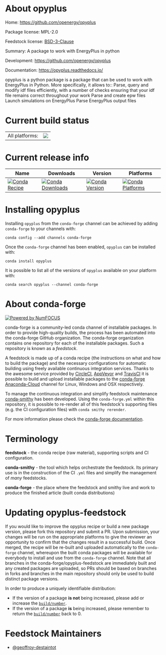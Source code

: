 About opyplus
=============

Home: https://github.com/openergy/opyplus

Package license: MPL-2.0

Feedstock license: [BSD-3-Clause](https://github.com/conda-forge/opyplus-feedstock/blob/master/LICENSE.txt)

Summary: A package to work with EnergyPlus in python

Development: https://github.com/openergy/opyplus

Documentation: https://opyplus.readthedocs.io/

opyplus is a python package is a package that can be used to work with EnergyPlus in Python.
More specifically, it allows to::
     Parse, query and modify idf files efficiently, with a number of checks ensuring that your idf file remains correct throughout your work
     Parse and create epw files
     Launch simulations on EnergyPlus
     Parse EnergyPlus output files


Current build status
====================


<table><tr><td>All platforms:</td>
    <td>
      <a href="https://dev.azure.com/conda-forge/feedstock-builds/_build/latest?definitionId=8773&branchName=master">
        <img src="https://dev.azure.com/conda-forge/feedstock-builds/_apis/build/status/opyplus-feedstock?branchName=master">
      </a>
    </td>
  </tr>
</table>

Current release info
====================

| Name | Downloads | Version | Platforms |
| --- | --- | --- | --- |
| [![Conda Recipe](https://img.shields.io/badge/recipe-opyplus-green.svg)](https://anaconda.org/conda-forge/opyplus) | [![Conda Downloads](https://img.shields.io/conda/dn/conda-forge/opyplus.svg)](https://anaconda.org/conda-forge/opyplus) | [![Conda Version](https://img.shields.io/conda/vn/conda-forge/opyplus.svg)](https://anaconda.org/conda-forge/opyplus) | [![Conda Platforms](https://img.shields.io/conda/pn/conda-forge/opyplus.svg)](https://anaconda.org/conda-forge/opyplus) |

Installing opyplus
==================

Installing `opyplus` from the `conda-forge` channel can be achieved by adding `conda-forge` to your channels with:

```
conda config --add channels conda-forge
```

Once the `conda-forge` channel has been enabled, `opyplus` can be installed with:

```
conda install opyplus
```

It is possible to list all of the versions of `opyplus` available on your platform with:

```
conda search opyplus --channel conda-forge
```


About conda-forge
=================

[![Powered by NumFOCUS](https://img.shields.io/badge/powered%20by-NumFOCUS-orange.svg?style=flat&colorA=E1523D&colorB=007D8A)](http://numfocus.org)

conda-forge is a community-led conda channel of installable packages.
In order to provide high-quality builds, the process has been automated into the
conda-forge GitHub organization. The conda-forge organization contains one repository
for each of the installable packages. Such a repository is known as a *feedstock*.

A feedstock is made up of a conda recipe (the instructions on what and how to build
the package) and the necessary configurations for automatic building using freely
available continuous integration services. Thanks to the awesome service provided by
[CircleCI](https://circleci.com/), [AppVeyor](https://www.appveyor.com/)
and [TravisCI](https://travis-ci.com/) it is possible to build and upload installable
packages to the [conda-forge](https://anaconda.org/conda-forge)
[Anaconda-Cloud](https://anaconda.org/) channel for Linux, Windows and OSX respectively.

To manage the continuous integration and simplify feedstock maintenance
[conda-smithy](https://github.com/conda-forge/conda-smithy) has been developed.
Using the ``conda-forge.yml`` within this repository, it is possible to re-render all of
this feedstock's supporting files (e.g. the CI configuration files) with ``conda smithy rerender``.

For more information please check the [conda-forge documentation](https://conda-forge.org/docs/).

Terminology
===========

**feedstock** - the conda recipe (raw material), supporting scripts and CI configuration.

**conda-smithy** - the tool which helps orchestrate the feedstock.
                   Its primary use is in the construction of the CI ``.yml`` files
                   and simplify the management of *many* feedstocks.

**conda-forge** - the place where the feedstock and smithy live and work to
                  produce the finished article (built conda distributions)


Updating opyplus-feedstock
==========================

If you would like to improve the opyplus recipe or build a new
package version, please fork this repository and submit a PR. Upon submission,
your changes will be run on the appropriate platforms to give the reviewer an
opportunity to confirm that the changes result in a successful build. Once
merged, the recipe will be re-built and uploaded automatically to the
`conda-forge` channel, whereupon the built conda packages will be available for
everybody to install and use from the `conda-forge` channel.
Note that all branches in the conda-forge/opyplus-feedstock are
immediately built and any created packages are uploaded, so PRs should be based
on branches in forks and branches in the main repository should only be used to
build distinct package versions.

In order to produce a uniquely identifiable distribution:
 * If the version of a package **is not** being increased, please add or increase
   the [``build/number``](https://conda.io/docs/user-guide/tasks/build-packages/define-metadata.html#build-number-and-string).
 * If the version of a package **is** being increased, please remember to return
   the [``build/number``](https://conda.io/docs/user-guide/tasks/build-packages/define-metadata.html#build-number-and-string)
   back to 0.

Feedstock Maintainers
=====================

* [@geoffroy-destaintot](https://github.com/geoffroy-destaintot)

